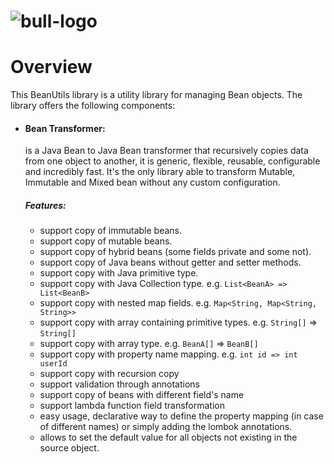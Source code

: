<head>
    <title>About</title>
</head>

# ![bull-logo](images/BullBranding_03.png)

# Overview

This BeanUtils library is a utility library for managing Bean objects. The library offers the following components:

- #### Bean Transformer: 

    is a Java Bean to Java Bean transformer that recursively copies data from one object to another, it is generic, flexible, reusable, configurable and incredibly fast.
    It's the only library able to transform Mutable, Immutable and Mixed bean without any custom configuration.

    ##### Features:
    * support copy of immutable beans.
    * support copy of mutable beans.
    * support copy of hybrid beans (some fields private and some not).
    * support copy of Java beans without getter and setter methods.
    * support copy with Java primitive type.
    * support copy with Java Collection type. e.g. `List<BeanA> => List<BeanB>`
    * support copy with nested map fields. e.g. `Map<String, Map<String, String>>`
    * support copy with array containing primitive types. e.g. `String[]` => `String[]`
    * support copy with array type. e.g. `BeanA[]` => `BeanB[]`
    * support copy with property name mapping. e.g. `int id => int userId`
    * support copy with recursion copy
    * support validation through annotations
    * support copy of beans with different field's name
    * support lambda function field transformation
    * easy usage, declarative way to define the property mapping (in case of different names) or simply adding the lombok annotations.
    * allows to set the default value for all objects not existing in the source object.
